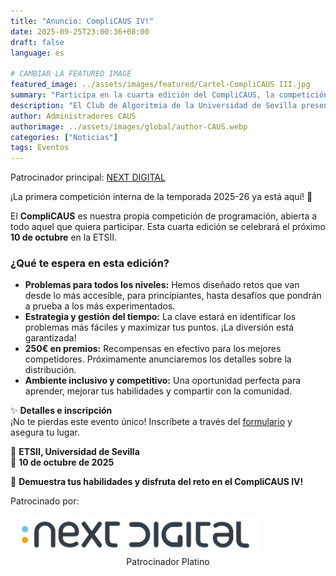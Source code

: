 ```yaml
---
title: "Anuncio: CompliCAUS IV!"
date: 2025-09-25T23:00:36+08:00
draft: false
language: es

# CAMBIAR LA FEATURED IMAGE
featured_image: ../assets/images/featured/Cartel-CompliCAUS III.jpg
summary: "Participa en la cuarta edición del CompliCAUS, la competición interna de programación organizada por el Club de Algoritmia de la Universidad de Sevilla. Prepárate para resolver problemas de distintos niveles el próximo 10 de octubre en la ETSII."
description: "El Club de Algoritmia de la Universidad de Sevilla presenta la cuarta edición del CompliCAUS, una competición de programación abierta a todos los interesados. Con problemas diseñados para desafiar tanto a principiantes como a expertos, esta edición promete ser un evento emocionante y formativo. Inscríbete y demuestra tus habilidades en una jornada llena de retos y diversión."
author: Administradores CAUS
authorimage: ../assets/images/global/author-CAUS.webp
categories: ["Noticias"]
tags: Eventos
---
```


<p class="mb-8 font-light text-center text-gray-500 lg:mb-16 dark:text-gray-400 sm:text-xl">
  Patrocinador principal: <a href="https://www.nextdigital.es/">NEXT DIGITAL</a>
</p>

¡La primera competición interna de la temporada 2025-26 ya está aquí! 🎉

El **CompliCAUS** es nuestra propia competición de programación, abierta a todo aquel que quiera participar. Esta cuarta edición se celebrará el próximo **10 de octubre** en la ETSII.

### ¿Qué te espera en esta edición?

- **Problemas para todos los niveles:** Hemos diseñado retos que van desde lo más accesible, para principiantes, hasta desafíos que pondrán a prueba a los más experimentados.
- **Estrategia y gestión del tiempo:** La clave estará en identificar los problemas más fáciles y maximizar tus puntos. ¡La diversión está garantizada!
- **250€ en premios:** Recompensas en efectivo para los mejores competidores. Próximamente anunciaremos los detalles sobre la distribución.
- **Ambiente inclusivo y competitivo:** Una oportunidad perfecta para aprender, mejorar tus habilidades y compartir con la comunidad.

✨ **Detalles e inscripción**  
¡No te pierdas este evento único! Inscríbete a través del [formulario](https://forms.gle/VbiiaGueriNRNvte6) y asegura tu lugar.

📍 **ETSII, Universidad de Sevilla**  
📅 **10 de octubre de 2025**

🚀 **Demuestra tus habilidades y disfruta del reto en el CompliCAUS IV!**

<div>
  <p>Patrocinado por:</p>

  <div style="display: flex; justify-content: center; flex-direction: column">
    <a href="https://www.nextdigital.es/">
        <img src="logo_next_digital.png" alt="Descripción de la imagen" style="width: 25rem; max-width: 80%; margin: auto;">
    </a>
    <p style="margin: auto">Patrocinador Platino</p>
  </div>
</div>
